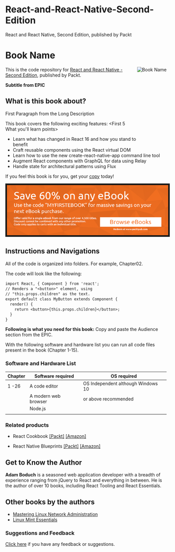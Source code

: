 # React-and-React-Native-Second-Edition
React and React Native, Second Edition, published by Packt
# Book Name

<a href="https://www.packtpub.com/application-development/react-and-react-native-second-edition"><img src="https://www.packtpub.com/sites/default/files/B11282_cover.png" alt="Book Name" height="256px" align="right"></a>

This is the code repository for [React and React Native - Second Edition](https://www.packtpub.com/application-development/react-and-react-native-second-edition), published by Packt.

**Subtitle from EPIC**

## What is this book about?
First Paragraph from the Long Description

This book covers the following exciting features: <First 5 What you'll learn points>
*	Learn what has changed in React 16 and how you stand to benefit
* Craft reusable components using the React virtual DOM 
* Learn how to use the new create-react-native-app command line tool
* Augment React components with GraphQL for data using Relay
* Handle state for architectural patterns using Flux

If you feel this book is for you, get your [copy](https://www.amazon.com/dp/1789346797) today!

<a href="https://www.packtpub.com/?utm_source=github&utm_medium=banner&utm_campaign=GitHubBanner"><img src="https://raw.githubusercontent.com/PacktPublishing/GitHub/master/GitHub.png" 
alt="https://www.packtpub.com/" border="5" /></a>


## Instructions and Navigations
All of the code is organized into folders. For example, Chapter02.

The code will look like the following:
```
import React, { Component } from 'react';
// Renders a "<button>" element, using
// "this.props.children" as the text.
export default class MyButton extends Component {
  render() {
    return <button>{this.props.children}</button>;
  }
}
```

**Following is what you need for this book:**
Copy and paste the Audience section from the EPIC.

With the following software and hardware list you can run all code files present in the book (Chapter 1-15).

### Software and Hardware List

| Chapter  | Software required                   | OS required                        |
| -------- | ------------------------------------| -----------------------------------|
| 1 -26    | A code editor                       | OS Independent although Windows 10 |
|          | A modern web browser                | or above recommended               |
|          | Node.js                             |                                    |
|          |                                     |                                    |


### Related products <Other books you may enjoy>
* React Cookbook [[Packt]](https://www.packtpub.com/web-development/react-cookbook?utm_source=github&utm_medium=repository&utm_campaign=9781783980727) [[Amazon]](https://www.amazon.com/dp/1783980729)

* React Native Blueprints [[Packt]](https://www.packtpub.com/web-development/react-native-blueprints?utm_source=github&utm_medium=repository&utm_campaign=9781787288096) [[Amazon]](https://www.amazon.com/dp/1787288099)

## Get to Know the Author
**Adam Boduch**
is a seasoned web application developer with a breadth of experience ranging from jQuery to React and everything in between. He is the author of over 10 books, including React Tooling and React Essentials.

## Other books by the authors
* [Mastering Linux Network Administration](https://www.packtpub.com/networking-and-servers/mastering-linux-network-administration?utm_source=github&utm_medium=repository&utm_campaign=9781784399597)
* [Linux Mint Essentials](https://www.packtpub.com/networking-and-servers/linux-mint-essentials?utm_source=github&utm_medium=repository&utm_campaign=9781782168157)

### Suggestions and Feedback
[Click here](https://docs.google.com/forms/d/e/1FAIpQLSdy7dATC6QmEL81FIUuymZ0Wy9vH1jHkvpY57OiMeKGqib_Ow/viewform) if you have any feedback or suggestions.
